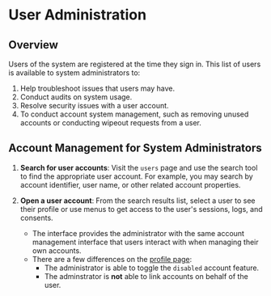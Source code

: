 # User Administration

## Overview

Users of the system are registered at the time they sign in. This list of users
is available to system administrators to:

1. Help troubleshoot issues that users may have.
1. Conduct audits on system usage.
1. Resolve security issues with a user account.
1. To conduct account system management, such as removing unused accounts or
   conducting wipeout requests from a user.

## Account Management for System Administrators

1. **Search for user accounts**: Visit the `users` page and use the search tool
   to find the appropriate user account. For example, you may search by account
   identifier, user name, or other related account properties.

1. **Open a user account**: From the search results list, select a user to see
   their profile or use menus to get access to the user's sessions, logs, and
   consents.
   *  The interface provides the administrator with the same account management
      interface that users interact with when managing their own accounts.
   *  There are a few differences on the [profile
      page](../../account/profile.md):
      *  The administrator is able to toggle the `disabled` account feature.
      *  The adminstrator is **not** able to link accounts on behalf of the
         user.
